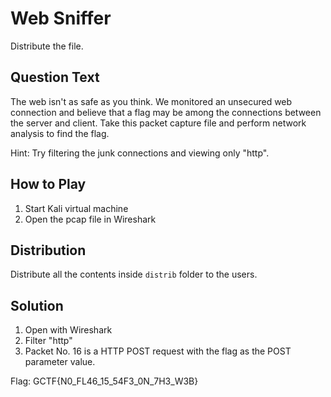 # Web Sniffer
Distribute the file.

## Question Text
The web isn't as safe as you think. We monitored an unsecured web connection and believe that a flag may be among the connections between the server and client. Take this packet capture file and perform network analysis to find the flag.

Hint: Try filtering the junk connections and viewing only "http".

## How to Play
1. Start Kali virtual machine
2. Open the pcap file in Wireshark

## Distribution
Distribute all the contents inside `distrib` folder to the users.

## Solution
1. Open with Wireshark
2. Filter "http"
3. Packet No. 16 is a HTTP POST request with the flag as the POST parameter value.

Flag: GCTF{N0_FL46_15_54F3_0N_7H3_W3B}
